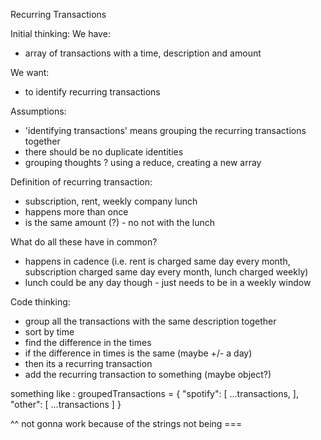 Recurring Transactions

Initial thinking:
We have:

- array of transactions with a time, description and amount

We want:

- to identify recurring transactions

Assumptions:

- 'identifying transactions' means grouping the recurring transactions together
- there should be no duplicate identities
- grouping thoughts ? using a reduce, creating a new array

Definition of recurring transaction:

- subscription, rent, weekly company lunch
- happens more than once
- is the same amount (?) - no not with the lunch

What do all these have in common?

- happens in cadence (i.e. rent is charged same day every month, subscription charged same day every month, lunch charged weekly)
- lunch could be any day though - just needs to be in a weekly window

Code thinking:

- group all the transactions with the same description together
- sort by time
- find the difference in the times
- if the difference in times is the same (maybe +/- a day)
- then its a recurring transaction
- add the recurring transaction to something (maybe object?)

something like :
groupedTransactions = {
"spotify": [
...transactions,
],
"other": [
...transactions
]
}

^^ not gonna work because of the strings not being ===
